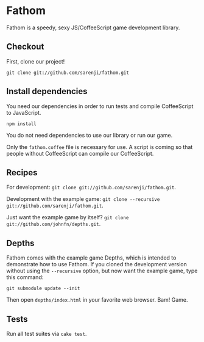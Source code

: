 # Fathom

Fathom is a speedy, sexy JS/CoffeeScript game development library. 

## Checkout

First, clone our project!

`git clone git://github.com/sarenji/fathom.git`

## Install dependencies

You need our dependencies in order to run tests and compile CoffeeScript to JavaScript.

`npm install`

You do not need dependencies to use our library or run our game.

Only the `fathom.coffee` file is necessary for use. A script is coming so that people without CoffeeScript can compile our CoffeeScript.

## Recipes

For development: `git clone git://github.com/sarenji/fathom.git`.

Development with the example game: `git clone --recursive git://github.com/sarenji/fathom.git`.

Just want the example game by itself? `git clone git://github.com/johnfn/depths.git`.

## Depths

Fathom comes with the example game Depths, which is intended to demonstrate how to use Fathom. If you cloned the development version without using the `--recursive` option, but now want the example game, type this command:

`git submodule update --init`

Then open `depths/index.html` in your favorite web browser. Bam! Game.

## Tests

Run all test suites via `cake test`.
